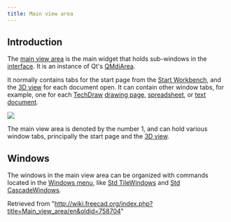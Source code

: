 ```yaml
---
title: Main view area
---
```


## Introduction

The [main view area](/Main_view_area "Main view area") is the main widget that holds sub-windows in the [interface](/Interface "Interface"). It is an instance of Qt's [QMdiArea](https://doc.qt.io/qt-5/qmdiarea.html).

It normally contains tabs for the start page from the [Start Workbench](/Start_Workbench "Start Workbench"), and the [3D view](/3D_view "3D view") for each document open. It can contain other window tabs, for example, one for each [TechDraw](/TechDraw_Workbench "TechDraw Workbench") [drawing page](/TechDraw_PageDefault "TechDraw PageDefault"), [spreadsheet](/Spreadsheet "Spreadsheet"), or [text document](/Std_TextDocument "Std TextDocument").

![](/images/FreeCAD_interface_base_divisions.svg)

The main view area is denoted by the number 1, and can hold various window tabs, principally the start page and the [3D view](/3D_view "3D view").

## Windows

The windows in the main view area can be organized with commands located in the [Windows menu](/Std_Windows_Menu "Std Windows Menu"), like [Std TileWindows](/Std_TileWindows "Std TileWindows") and [Std CascadeWindows](/Std_CascadeWindows "Std CascadeWindows").

Retrieved from "<http://wiki.freecad.org/index.php?title=Main_view_area/en&oldid=758704>"
